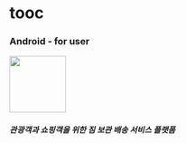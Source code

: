 # tooc 
### Android - for user
<img src="https://user-images.githubusercontent.com/33562226/51236950-c6b4f100-19b6-11e9-8628-758535bf1588.png" width="100" height="100">

##### 관광객과 쇼핑객을 위한 짐 보관 배송 서비스 플랫폼
